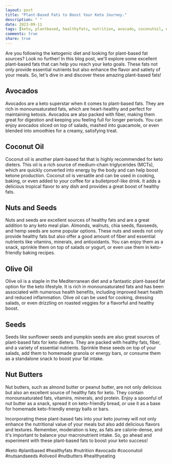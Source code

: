 ```yaml
---
layout: post
title: "Plant-Based Fats to Boost Your Keto Journey."
description: " "
date: 2023-09-11
tags: [keto, plantbased, healthyfats, nutrition, avocado, coconutoil, nutsandseeds, oliveoil, nutbutters, healthyeating]
comments: true
share: true
---
```


Are you following the ketogenic diet and looking for plant-based fat sources? Look no further! In this blog post, we'll explore some excellent plant-based fats that can help you reach your keto goals. These fats not only provide essential nutrients but also enhance the flavor and satiety of your meals. So, let's dive in and discover these amazing plant-based fats!

## Avocados

Avocados are a keto superstar when it comes to plant-based fats. They are rich in monounsaturated fats, which are heart-healthy and perfect for maintaining ketosis. Avocados are also packed with fiber, making them great for digestion and keeping you feeling full for longer periods. You can enjoy avocados sliced on top of salads, mashed into guacamole, or even blended into smoothies for a creamy, satisfying treat.

## Coconut Oil

Coconut oil is another plant-based fat that is highly recommended for keto dieters. This oil is a rich source of medium-chain triglycerides (MCTs), which are quickly converted into energy by the body and can help boost ketone production. Coconut oil is versatile and can be used in cooking, baking, or even added to your coffee for a bulletproof-like drink. It adds a delicious tropical flavor to any dish and provides a great boost of healthy fats.

## Nuts and Seeds

Nuts and seeds are excellent sources of healthy fats and are a great addition to any keto meal plan. Almonds, walnuts, chia seeds, flaxseeds, and hemp seeds are some popular options. These nuts and seeds not only provide healthy fats but also offer a good amount of fiber and essential nutrients like vitamins, minerals, and antioxidants. You can enjoy them as a snack, sprinkle them on top of salads or yogurt, or even use them in keto-friendly baking recipes.

## Olive Oil

Olive oil is a staple in the Mediterranean diet and a fantastic plant-based fat option for the keto lifestyle. It is rich in monounsaturated fats and has been associated with numerous health benefits, including improved heart health and reduced inflammation. Olive oil can be used for cooking, dressing salads, or even drizzling on roasted veggies for a flavorful and healthy boost.

## Seeds

Seeds like sunflower seeds and pumpkin seeds are also great sources of plant-based fats for keto dieters. They are packed with healthy fats, fiber, and a variety of essential nutrients. Sprinkle these seeds on top of your salads, add them to homemade granola or energy bars, or consume them as a standalone snack to boost your fat intake.

## Nut Butters

Nut butters, such as almond butter or peanut butter, are not only delicious but also an excellent source of healthy fats for keto. They contain monounsaturated fats, vitamins, minerals, and protein. Enjoy a spoonful of nut butter as a snack, spread it on keto-friendly bread, or use it as a base for homemade keto-friendly energy balls or bars.

Incorporating these plant-based fats into your keto journey will not only enhance the nutritional value of your meals but also add delicious flavors and textures. Remember, moderation is key, as fats are calorie-dense, and it's important to balance your macronutrient intake. So, go ahead and experiment with these plant-based fats to boost your keto success!

#keto #plantbased #healthyfats #nutrition #avocado #coconutoil #nutsandseeds #oliveoil #nutbutters #healthyeating